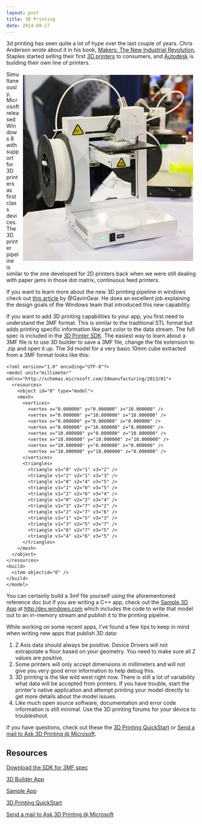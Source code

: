 ```yaml
---
layout: post
title: 3D Printing
date: 2014-09-17
---
```


3d printing has seen quite a lot of hype over the last couple of years. Chris Anderson wrote about it in his book, [Makers: The New Industrial Revolution](http://amzn.com/0307720969), Staples started selling their first [3D printers](http://www.staples.com/3D-Printers/cat_CL211598) to consumers, and [Autodesk](http://www.autodesk.com/campaigns/spark) is building their own line of printers.

<img src="TimeTier3DPrinter-75.jpg" text="TierTime 3D Printer" style="float: right; margin: 10px 10px"/>



<!-- div style="background-color:#fff;display:inline-block;font-family:'Helvetica Neue',Arial,sans-serif;color:#a7a7a7;font-size:11px;width:100%;max-width:442px;float: right"><div style="overflow:hidden;position:relative;height:0;padding:87.782805% 0 0 0;width:100%;"><iframe src="//embed.gettyimages.com/embed/456918681?et=7cW3p3MIRmNh8ZB8Gfh6rA&sig=hePR1RmwjdQI5jU8JE_SBFJv3vmIBriDKydXOXDs2cE=" width="442" height="388" scrolling="no" frameborder="0" style="display:inline-block;position:absolute;top:0;left:0;width:100%;height:100%;"></iframe></div><p style="margin:0;"></p><div style="padding:0;margin:0 0 0 10px;text-align:left;"><a href="http://www.gettyimages.com/detail/456918681" target="_blank" style="color:#a7a7a7;text-decoration:none;font-weight:normal !important;border:none;display:inline-block;">#456918681</a> / <a href="http://www.gettyimages.com" target="_blank" style="color:#a7a7a7;text-decoration:none;font-weight:normal !important;border:none;display:inline-block;">gettyimages.com</a></div></div -->

Simultaneously, Microsoft released Windows 8 with support for 3D printers as first class devices. The 3D printer pipeline is similar to the one developed for 2D printers back when we were still dealing with paper jams in those dot matrix, continuous feed printers.

If you want to learn more about the new 3D printing pipeline in windows check out [this article](http://blogs.windows.com/bloggingwindows/2013/08/22/3d-printing-support-in-windows-8-1-explained/) by @GavinGear. He does an excellent job explaining the design goals of the Windows team that introduced this new capability.

If you want to add 3D printing capabilities to your app, you first need to understand the 3MF format. This is similar to the traditional STL format but adds printing specific information like part color to the data stream. The full spec is included in the [3D Printer SDK](http://msdn.microsoft.com/en-us/windows/hardware/bg183398). The easiest way to learn about a 3MF file is to use 3D builder to save a 3MF file, change the file extension to .zip and open it up. The 3d model for a very basic 10mm cube extracted from a 3MF format looks like this:

    <?xml version="1.0" encoding="UTF-8"?>
    <model unit="millimeter" xmlns="http://schemas.microsoft.com/3dmanufacturing/2013/01">
      <resources>
        <object id="0" type="model">
        <mesh>
          <vertices>
            <vertex x="0.000000" y="0.000000" z="10.000000" />
            <vertex x="0.000000" y="10.000000" z="10.000000" />
            <vertex x="0.000000" y="0.000000" z="0.000000" />
            <vertex x="0.000000" y="10.000000" z="0.000000" />
            <vertex x="10.000000" y="0.000000" z="10.000000" />
            <vertex x="10.000000" y="10.000000" z="10.000000" />
            <vertex x="10.000000" y="0.000000" z="0.000000" />
            <vertex x="10.000000" y="10.000000" z="0.000000" />
          </vertices>
          <triangles>
            <triangle v1="0" v2="1" v3="2" />
            <triangle v1="2" v2="1" v3="3" />
            <triangle v1="0" v2="4" v3="5" />
            <triangle v1="1" v2="0" v3="5" />
            <triangle v1="2" v2="6" v3="4" />
            <triangle v1="0" v2="2" v3="4" />
            <triangle v1="3" v2="7" v3="2" />
            <triangle v1="2" v2="7" v3="6" />
            <triangle v1="1" v2="5" v3="3" />
            <triangle v1="3" v2="5" v3="7" />
            <triangle v1="6" v2="7" v3="5" />
            <triangle v1="4" v2="6" v3="5" />
          </triangles>
        </mesh>
      </object>
    </resources>
    <build>
      <item objectid="0" />
    </build>
    </model>

You can certainly build a 3mf file yourself using the aforementioned reference doc but if you are writing a C++ app, check out the [Sample 3D App](http://code.msdn.microsoft.com/windowsapps/3D-Printing-Sample-b5b75c86) at <http:/dev.windows.com> which includes the code to write that model out to an in-memory stream and publish it to the printing pipeline.

While working on some recent apps, I've found a few tips to keep in mind when writing new apps that publish 3D data:

1. Z Axis data should always be positive. Device Drivers will not extrapolate a floor based on your geometry. You need to make sure all Z values are positive.
2. Some printers will only accept dimensions in millimeters and will not give you very good error information to help debug this.
3. 3D printing is the like wild west right now. There is still a lot of variability what data will be accepted from printers. If you have trouble, start the printer's native application and attempt printing your model directly to get more details about the model issues.
4. Like much open source software, documentation and error code information is still minimal. Use the 3D printing forums for your device to troubleshoot.

If you have questions, check out these the [3D Printing QuickStart](http://msdn.microsoft.com/en-us/library/windows/apps/xaml/dn263132.aspx) or  [Send a mail to Ask 3D Printing @ Microsoft](mailto:ask3dprinting@microsoft.com).


## Resources

[Download the SDK for 3MF spec](http://msdn.microsoft.com/en-us/windows/hardware/bg183398)

[3D Builder App](http://apps.microsoft.com/windows/en-us/app/3d-builder/75f3f766-13b3-45e9-a62f-29590d5781f2)

[Sample App](http://code.msdn.microsoft.com/windowsapps/3D-Printing-Sample-b5b75c86)

[3D Printing QuickStart](http://msdn.microsoft.com/en-us/library/windows/apps/xaml/dn263132.aspx)

[Send a mail to Ask 3D Printing @ Microsoft](mailto:ask3dprinting@microsoft.com)
